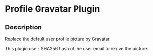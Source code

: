 # Profile Gravatar Plugin

## Description

Replace the default user profile picture by Gravatar.

This plugin use a SHA256 hash of the user email to retrive the picture.
